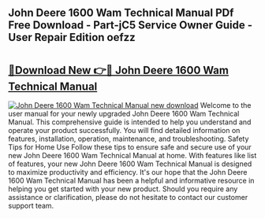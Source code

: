 ## John Deere 1600 Wam Technical Manual PDf Free Download - Part-jC5 Service Owner Guide - User Repair Edition oefzz

# <h2><a href="http://bc94878.oget.top/?id=John+Deere+1600+Wam+Technical+Manual">🔗Download New 👉🔴 John Deere 1600 Wam Technical Manual</a></h2>

[![John Deere 1600 Wam Technical Manual new download](https://i.imgur.com/5g1atiW.png)](http://bc94878.oget.top/?id=John+Deere+1600+Wam+Technical+Manual)
Welcome to the user manual for your newly upgraded John Deere 1600 Wam Technical Manual. This comprehensive guide is intended to help you understand and operate your product successfully. You will find detailed information on features, installation, operation, maintenance, and troubleshooting. Safety Tips for Home Use Follow these tips to ensure safe and secure use of your new John Deere 1600 Wam Technical Manual at home. With features like list of features, your new John Deere 1600 Wam Technical Manual is designed to maximize productivity and efficiency. It's our hope that the John Deere 1600 Wam Technical Manual has been a helpful and informative resource in helping you get started with your new product. Should you require any assistance or clarification, please do not hesitate to contact our customer support team.
